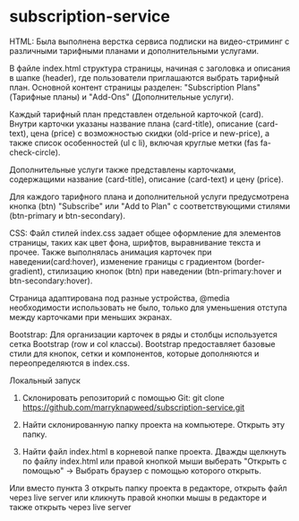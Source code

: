 # subscription-service

HTML:
Была выполнена верстка сервиса подписки на видео-стриминг с различными тарифными планами и дополнительными услугами.

В файле index.html структура страницы, начиная с заголовка и описания в шапке (header), где пользователи приглашаются выбрать тарифный план.
Основной контент страницы разделен: "Subscription Plans" (Тарифные планы) и "Add-Ons" (Дополнительные услуги).

Каждый тарифный план представлен отдельной карточкой (card). Внутри карточки указаны название плана (card-title), описание (card-text), цена (price) с возможностью скидки (old-price и new-price), а также список особенностей (ul с li), включая круглые метки (fas fa-check-circle).

Дополнительные услуги также представлены карточками, содержащими название (card-title), описание (card-text) и цену (price).

Для каждого тарифного плана и дополнительной услуги предусмотрена кнопка (btn) "Subscribe" или "Add to Plan" с соответствующими стилями (btn-primary и btn-secondary).

CSS:
Файл стилей index.css задает общее оформление для элементов страницы, таких как цвет фона, шрифтов, выравнивание текста и прочее.
Также выполнялась анимация карточек при наведении(card:hover), изменение границы с градиентом (border-gradient), стилизацию кнопок (btn) при наведении (btn-primary:hover и btn-secondary:hover).

Страница адаптирована под разные устройства, @media необходимости использовать не было, только для уменьшения отступа между карточками при меньших экранах.

Bootstrap:
Для организации карточек в ряды и столбцы используется сетка Bootstrap (row и col классы).
Bootstrap предоставляет базовые стили для кнопок, сетки и компонентов, которые дополняются и переопределяются в index.css.

Локальный запуск
1. Склонировать репозиторий с помощью Git:
git clone https://github.com/marryknapweed/subscription-service.git

2. Найти склонированную папку проекта на компьютере. Открыть эту папку.

3. Найти файл index.html в корневой папке проекта.
Дважды щелкнуть по файлу index.html или правой кнопкой мыши выберать "Открыть с помощью" -> Выбрать браузер с помощью которого открыть.

Или вместо пункта 3 открыть папку проекта в редакторе, открыть файл через live server или кликнуть правой кнопки мышы в редакторе и также открыть через live server
